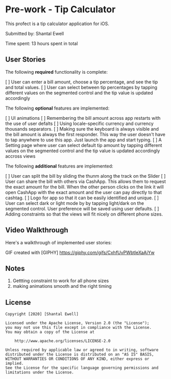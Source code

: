 # Pre-work - Tip Calculator

This profect is a tip calculator application for iOS.

Submitted by: Shantal Ewell

Time spent: 13 hours spent in total

## User Stories

The following **required** functionality is complete:

  [ ] User can enter a bill amount, choose a tip percentage, and see the tip and total values.
  [ ] User can select between tip percentages by tapping different values on the segmented control and the tip value is updated accordingly

The following **optional** features are implemented:

  [ ] UI animations
  [ ] Remembering the bill amount across app restarts with the use of user defalts
  [ ] Using locale-specific currency and currency thousands separators.
  [ ] Making sure the keyboard is always visible and the bill amount is always the first responder. This way the user doesn't have to tap anywhere to use this app. 
      Just launch the app and start typing.
  [ ] A Setting page where user can select default tip amount by tapping different values on the segmented control and the tip value is updated accordingly accross views


The following **additional** features are implemented:

  [ ] User can split the bill by sliding the thunm along the track on the Slider
  [ ] User can share the bill with others via CashApp. This allows them to request the exact amount for the  bill. When the other person clicks on the link it will open 
      CashApp with the exact amount and the user can pay directly to that cashtag.
  [ ] Logo for app so that it can be easily identified and unique.
  [ ] User can select dark or light mode by by tapping light/dark on the segmented control. User preference will be saved using user defaults. 
  [ ] Adding constraints so that the views will fit nicely on different phone sizes.
      

## Video Walkthrough

Here's a walkthrough of implemented user stories:

GIF created with [GIPHY] https://giphy.com/gifs/CxhfUvPWbtleXaAiYw

## Notes

  1. Gettting constraint to work for all phone sizes
  2. making animations smooth and the right timing

## License

    Copyright [2020] [Shantal Ewell]

    Licensed under the Apache License, Version 2.0 (the "License");
    you may not use this file except in compliance with the License.
    You may obtain a copy of the License at

        http://www.apache.org/licenses/LICENSE-2.0

    Unless required by applicable law or agreed to in writing, software
    distributed under the License is distributed on an "AS IS" BASIS,
    WITHOUT WARRANTIES OR CONDITIONS OF ANY KIND, either express or implied.
    See the License for the specific language governing permissions and
    limitations under the License.
